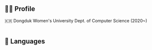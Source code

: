 ## 👩‍💼 Profile
🇰🇷 Dongduk Women's University Dept. of Computer Science (2020~) <br/>
<br>
## :snail: Languages

<br>


